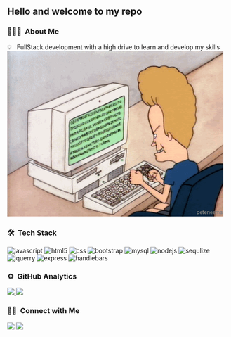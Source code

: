 <h2>Hello and welcome to my repo </h2>

### 👨🏻‍💻 &nbsp;About Me

💡 &nbsp; FullStack development with a high drive to learn and develop my skills\
<img alt="Night Coding" src="./images/coding.gif"/>

### 🛠 &nbsp;Tech Stack
<p>
<img src="https://cdn.jsdelivr.net/gh/devicons/devicon/icons/javascript/javascript-original.svg"  alt="javascript" width="25" height="25"/>
<img src="https://cdn.jsdelivr.net/gh/devicons/devicon/icons/html5/html5-original.svg"alt="html5" width="25" height="25"/>
<img src="https://cdn.jsdelivr.net/gh/devicons/devicon/icons/css3/css3-original.svg" alt="css" width="25" height="25"/>
<img src="https://cdn.jsdelivr.net/gh/devicons/devicon/icons/bootstrap/bootstrap-original.svg" alt="bootstrap" width="25" height="25"/>
<img src="https://cdn.jsdelivr.net/gh/devicons/devicon/icons/mysql/mysql-original-wordmark.svg" alt="mysql" width="25" height="25"/>
<img src="https://cdn.jsdelivr.net/gh/devicons/devicon/icons/nodejs/nodejs-original.svg" alt="nodejs" width="25" height="25"/>
<img src="https://cdn.jsdelivr.net/gh/devicons/devicon/icons/sequelize/sequelize-original.svg" alt="sequlize" width="25" height="25"/>
<img src="https://cdn.jsdelivr.net/gh/devicons/devicon/icons/jquery/jquery-original.svg" alt="jquerry" width="25" height="25"/>
<img src="https://cdn.jsdelivr.net/gh/devicons/devicon/icons/express/express-original-wordmark.svg" alt="express" width="25" height="25"/>
<img src="https://cdn.jsdelivr.net/gh/devicons/devicon/icons/handlebars/handlebars-original.svg" alt="handlebars" width="25" height="25"/>
</p>


### ⚙️ &nbsp;GitHub Analytics

<p>
<a href="https://github.com/BryceBann">
  <img height="180em" src="https://github-readme-stats.vercel.app/api?username=BryceBann&theme=algolia&show_icons=true"/>
  <img height="180em" src="https://github-readme-stats.vercel.app/api/top-langs/?username=BryceBann&layout=compact&hide=shell&theme=algolia"/>
</a>
</p>

### 🤝🏻 &nbsp;Connect with Me

<p>
<a href="https://www.linkedin.com/in/bryce-bann-4151ba1b8/"><img src="https://img.shields.io/badge/-Bryce%20Bann-0077B5?style=flat&logo=Linkedin&logoColor=white"/></a>
<a href="mailto:punkrice@gmail.com"><img src="https://img.shields.io/badge/-punkrice@gmail.com-D14836?style=flat&logo=Gmail&logoColor=white"/></a>
</p>
